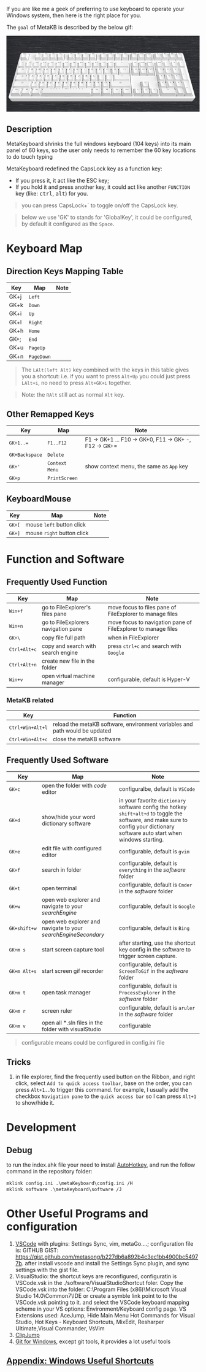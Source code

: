 If you are like me a geek of preferring to use keyboard to operate your Windows system, then here is the right place for you.

The `goal` of MetaKB is described by the below gif:

![keyboard](./image/keyboard.gif)
## Description
MetaKeyboard shrinks the full windows keyboard (104 keys) into its main panel of 60 keys, so the user only needs to remember the 60 key locations to do touch typing

MetaKeyboard redefined the CapsLock key as a function key:

- If you press it, it act like the ESC key;
- If you hold it and press another key, it could act like another `FUNCTION` key (like: <kbd>ctrl</kbd>, <kbd>alt</kbd>) for you.

> you can press CapsLock+` to toggle on/off the CapsLock key.

> below we use 'GK' to stands for 'GlobalKey', it could be configured, by default it configured as the `Space`.

# Keyboard Map

## Direction Keys Mapping Table

| Key  | Map        | Note |
| ---- | ---------- | ---- |
| GK+j | `Left`     |
| GK+k | `Down`     |
| GK+i | `Up`       |
| GK+l | `Right`    |
| GK+h | `Home`     |
| GK+; | `End`      |
| GK+u | `PageUp`   |
| GK+n | `PageDown` |

> The `LAlt(left Alt)` key combined with the keys in this table gives you a shortcut:
> i.e. if you want to press `Alt+Up` you could just press `LAlt+i`, no need to press `Alt+GK+i` together.

> Note: the `RAlt` still act as normal `Alt` key.

## Other Remapped Keys

| Key            | Map                        | Note                                                  |
| -------------- | -------------------------- | ----------------------------------------------------- |
| `GK+1..=`      | `F1..F12`                  | F1 -> GK+1 ... F10 -> GK+0, F11 -> GK+ -, F12 -> GK+= |
| `GK+Backspace` | `Delete`                   |
| `GK+'`         | `Context Menu`             | show context menu, the same as `App` key              |
| `GK+p`         | `PrintScreen`              |

## KeyboardMouse
| Key            | Map                        |Note                                                   |
| -------------- | -------------------------- | ----------------------------------------------------- |
| `GK+[`         | mouse `left` button click  |
| `GK+]`         | mouse `right` button click |

# Function and Software

## Frequently Used Function

| Key                                               | Map                                 | Note                                                          |
| ------------------------------------------------- | ----------------------------------- | ------------------------------------------------------------- |
| `Win+f`                                           | go to FileExplorer's files pane     | move focus to files pane of FileExplorer to manage files      |
| `Win+n`                                           | go to FileExplorers navigation pane | move focus to navigation pane of FileExplorer to manage files |
| `GK+\` |copy file full path| when in FileExplorer |
| `Ctrl+Alt+c`                                      | copy and search with search engine  | press `ctrl+c` and search with `Google`                       |
| `Ctrl+Alt+n`                                      | create new file in the folder       |
| `Win+v`                                           | open virtual machine manager        | configurable, default is Hyper-V                              |

### MetaKB related

| Key              | Function                                                                    |
| ---------------- | --------------------------------------------------------------------------- |
| `Ctrl+Win+Alt+l` | reload the metaKB software, environment variables and path would be updated |
| `Ctrl+Win+Alt+c` | close the metaKB software                                                   |

## Frequently Used Software

| Key          | Map                                                            | Note                                                                                                                                                                              |
| ------------ | -------------------------------------------------------------- | --------------------------------------------------------------------------------------------------------------------------------------------------------------------------------- |
| `GK+c`       | open the folder with _code_ editor                             | configuralbe, default is `VSCode`                                                                                                                                                 |
| `GK+d`       | show/hide your word dictionary software                        | in your favorite `dictionary` software config the hotkey `shift+alt+d` to toggle the software, and make sure to config your dictionary software auto start when windows starting. |
| `GK+e`       | edit file with configured editor                               | configurable, default is `gvim`                                                                                                                                                   |
| `GK+f`       | search in folder                                               | configurable, default is `everything` in the _software_ folder                                                                                                                    |
| `GK+t`       | open terminal                                                  | configurable, default is `Cmder` in the _software_ folder                                                                                                                         |
| `GK+w`       | open web explorer and navigate to your _searchEngine_          | configurable, default is `Google`                                                                                                                                                 |
| `GK+shift+w` | open web explorer and navigate to your _searchEngineSecondary_ | configurable, default is `Bing`                                                                                                                                                   |
| `GK+m s`     | start screen capture tool                                      | after starting, use the shortcut key config in the software to trigger screen capture.                                                                                            |
| `GK+m Alt+s` | start screen gif recorder                                      | configurable, default is `ScreenToGif` in the _software_ folder                                                                                                                   |
| `GK+m t`     | open task manager                                              | configurable, default is `ProcessExplorer` in the _software_ folder                                                                                                               |
| `GK+m r`     | screen ruler                                                   | configurable, default is `aruler` in the _software_ folder                                                                                                                        |
| `GK+m v`     | open all \*.sln files in the folder with visualStudio          | configurable                                                                                                                                                                      |

> configurable means could be configured in config.ini file

## Tricks

1. in file explorer, find the frequently used button on the Ribbon, and right click, select `Add to quick access toolbar`, base on the order, you can press `Alt+1..`to trigger this command. for example, I usually add the checkbox `Navigation pane` to the `quick access bar` so I can press `Alt+1` to show/hide it.

# Development

## Debug

to run the index.ahk file your need to install [AutoHotkey](https://autohotkey.com/download/), and run the follow command in the repository folder:

```
mklink config.ini .\metaKeyboard\config.ini /H
mklink software .\metaKeyboard\software /J
```

# Other Useful Programs and configuration

1. [VSCode](https://github.com/Microsoft/vscode) with plugins: Settings Sync, vim, metaGo....; configuration file is:
   GITHUB GIST: https://gist.github.com/metasong/b227db6a892b4c3ec1bb4900bc54977b. after install vscode and install the Settings Sync plugin, and sync settings with the gist file.
1. VisualStudio: the shortcut keys are reconfigured, configuratin is VSCode.vsk in the ./software/VisualStudioShortcut foler. Copy the VSCode.vsk into the folder: C:\Program Files (x86)\Microsoft Visual Studio 14.0\Common7\IDE or create a symble link point to to the VSCode.vsk pointing to it. and select the VSCode keyboard mapping scheme in your VS options: Environment/Keyboard config page. VS Extensions used: AceJump, Hide Main Menu Hot Commands for Visual Studio, Hot Keys - Keyboard Shortcuts, MixEdit, Resharper Ultimate,Visual Commander, VsVim
1. [ClipJump](https://github.com/aviaryan/Clipjump)
1. [Git for Windows](https://git-scm.com/download/win), except git tools, it provides a lot useful tools

## [Appendix: Windows Useful Shortcuts](./doc/windows-shortcuts.md)
